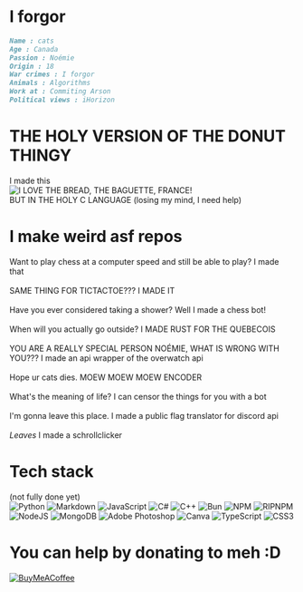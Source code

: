 # I forgor
```md
Name : cats
Age : Canada
Passion : Noémie
Origin : 18
War crimes : I forgor
Animals : Algorithms
Work at : Commiting Arson
Political views : iHorizon
```
# THE HOLY VERSION OF THE DONUT THINGY
I made this
<br>
![I LOVE THE BREAD, THE BAGUETTE, FRANCE!](https://user-images.githubusercontent.com/46300167/206304169-f15cd658-7cdf-4a56-931c-9e0943c43f28.gif)
<br>
BUT IN THE HOLY C LANGUAGE (losing my mind, I need help)
# I make weird asf repos
Want to play chess at a computer speed and still be able to play? I made that
<br><br>
SAME THING FOR TICTACTOE??? I MADE IT
<br><br>
Have you ever considered taking a shower? Well I made a chess bot!
<br><br>
When will you actually go outside? I MADE RUST FOR THE QUEBECOIS
<br><br>
YOU ARE A REALLY SPECIAL PERSON NOÉMIE, WHAT IS WRONG WITH YOU??? I made an api wrapper of the overwatch api
<br><br>
Hope ur cats dies. MOEW MOEW MOEW ENCODER
<br><br>
What's the meaning of life? I can censor the things for you with a bot
<br><br>
I'm gonna leave this place. I made a public flag translator for discord api
<br><br>
*Leaves* I made a schrollclicker
# Tech stack 
(not fully done yet)
<br>
![Python](https://img.shields.io/badge/python-3670A0?style=flat-square&logo=python&logoColor=ffdd54) 
![Markdown](https://img.shields.io/badge/markdown-%23000000.svg?style=flat-square&logo=markdown&logoColor=white) 
![JavaScript](https://img.shields.io/badge/javascript-%23323330.svg?style=flat-square&logo=javascript&logoColor=%23F7DF1E)
![C#](https://img.shields.io/badge/c%23-%23239120.svg?style=flat-square&logo=csharp&logoColor=white) 
![C++](https://img.shields.io/badge/c++-%2300599C.svg?style=flat-square&logo=c%2B%2B&logoColor=white)
![Bun](https://img.shields.io/badge/Bun-%23000000.svg?style=flat-square&logo=bun&logoColor=white)
![NPM](https://img.shields.io/badge/NPM-%23CB3837.svg?style=flat-square&logo=npm&logoColor=white)
![RIPNPM](https://img.shields.io/badge/NPM-%23CB3837.svg?style=flat-square&logo=npm&logoColor=white)
![NodeJS](https://img.shields.io/badge/node.js-6DA55F?style=flat-square&logo=node.js&logoColor=white)
![MongoDB](https://img.shields.io/badge/MongoDB-%234ea94b.svg?style=flat-square&logo=mongodb&logoColor=white)
![Adobe Photoshop](https://img.shields.io/badge/adobe%20photoshop-%2331A8FF.svg?style=flat-square&logo=adobe%20photoshop&logoColor=white)
![Canva](https://img.shields.io/badge/Canva-%2300C4CC.svg?style=flat-square&logo=Canva&logoColor=white)
![TypeScript](https://img.shields.io/badge/typescript-%23007ACC.svg?style=flat-square&logo=typescript&logoColor=white)
![CSS3](https://img.shields.io/badge/css3-%231572B6.svg?style=flat-square&logo=css3&logoColor=white)
# You can help by donating to meh :D
[![BuyMeACoffee](https://img.shields.io/badge/Buy%20Me%20a%20Coffee-ffdd00?style=for-the-badge&logo=buy-me-a-coffee&logoColor=black)](https://buymeacoffee.com/notnoemie)
